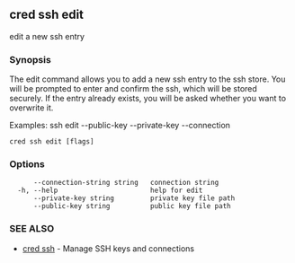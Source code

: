 ## cred ssh edit

edit a new ssh entry

### Synopsis

The edit command allows you to add a new ssh entry to the ssh store.
You will be prompted to enter and confirm the ssh, which will be stored securely.
If the entry already exists, you will be asked whether you want to overwrite it.

Examples:
ssh edit <key-name> --public-key <key-path> --private-key <key-path> --connection <connection-string>

```
cred ssh edit [flags]
```

### Options

```
      --connection-string string   connection string
  -h, --help                       help for edit
      --private-key string         private key file path
      --public-key string          public key file path
```

### SEE ALSO

* [cred ssh](cred_ssh.md)	 - Manage SSH keys and connections

